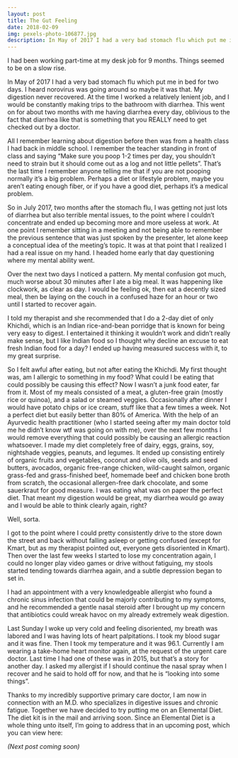 ```yaml
---
layout: post
title: The Gut Feeling
date: 2018-02-09
img: pexels-photo-106877.jpg
description: In May of 2017 I had a very bad stomach flu which put me in bed for two days. I heard norovirus was going around so maybe it was that. My digestion never recovered.
---
```


I had been working part-time at my desk job for 9 months. Things seemed to be on a slow rise.

In May of 2017 I had a very bad stomach flu which put me in bed for two days. I heard norovirus was going around so maybe it was that. My digestion never recovered. At the time I worked a relatively lenient job, and I would be constantly making trips to the bathroom with diarrhea. This went on for about two months with me having diarrhea every day, oblivious to the fact that diarrhea like that is something that you REALLY need to get checked out by a doctor.

All I remember learning about digestion before then was from a health class I had back in middle school. I remember the teacher standing in front of class and saying “Make sure you poop 1-2 times per day, you shouldn’t need to strain but it should come out as a log and not little pellets”. That’s the last time I remember anyone telling me that if you are not pooping normally it’s a big problem. Perhaps a diet or lifestyle problem, maybe you aren’t eating enough fiber, or if you have a good diet, perhaps it’s a medical problem.

So in July 2017, two months after the stomach flu, I was getting not just lots of diarrhea but also terrible mental issues, to the point where I couldn’t concentrate and ended up becoming more and more useless at work. At one point I remember sitting in a meeting and not being able to remember the previous sentence that was just spoken by the presenter, let alone keep a conceptual idea of the meeting’s topic. It was at that point that I realized I had a real issue on my hand. I headed home early that day questioning where my mental ability went.

Over the next two days I noticed a pattern. My mental confusion got much, much worse about 30 minutes after I ate a big meal. It was happening like clockwork, as clear as day. I would be feeling ok, then eat a decently sized meal, then be laying on the couch in a confused haze for an hour or two until I started to recover again.

I told my therapist and she recommended that I do a 2-day diet of only Khichdi, which is an Indian rice-and-bean porridge that is known for being very easy to digest. I entertained it thinking it wouldn’t work and didn’t really make sense, but I like Indian food so I thought why decline an excuse to eat fresh Indian food for a day? I ended up having measured success with it, to my great surprise.

So I felt awful after eating, but not after eating the Khichdi. My first thought was, am I allergic to something in my food? What could I be eating that could possibly be causing this effect? Now I wasn’t a junk food eater, far from it. Most of my meals consisted of a meat, a gluten-free grain (mostly rice or quinoa), and a salad or steamed veggies. Occasionally after dinner I would have potato chips or ice cream, stuff like that a few times a week. Not a perfect diet but easily better than 80% of America. With the help of an Ayurvedic health practitioner (who I started seeing after my main doctor told me he didn’t know wtf was going on with me), over the next few months I would remove everything that could possibly be causing an allergic reaction whatsoever. I made my diet completely free of dairy, eggs, grains, soy, nightshade veggies, peanuts, and legumes. It ended up consisting entirely of organic fruits and vegetables, coconut and olive oils, seeds and seed butters, avocados, organic free-range chicken, wild-caught salmon, organic grass-fed and grass-finished beef, homemade beef and chicken bone broth from scratch, the occasional allergen-free dark chocolate, and some sauerkraut for good measure. I was eating what was on paper the perfect diet. That meant my digestion would be great, my diarrhea would go away and I would be able to think clearly again, right?

Well, sorta.

I got to the point where I could pretty consistently drive to the store down the street and back without falling asleep or getting confused (except for Kmart, but as my therapist pointed out, everyone gets disoriented in Kmart). Then over the last few weeks I started to lose my concentration again, I could no longer play video games or drive without fatiguing, my stools started tending towards diarrhea again, and a subtle depression began to set in.

I had an appointment with a very knowledgeable allergist who found a chronic sinus infection that could be majorly contributing to my symptoms, and he recommended a gentle nasal steroid after I brought up my concern that antibiotics could wreak havoc on my already extremely weak digestion.

Last Sunday I woke up very cold and feeling disoriented, my breath was labored and I was having lots of heart palpitations. I took my blood sugar and it was fine. Then I took my temperature and it was 96.1. Currently I am wearing a take-home heart monitor again, at the request of the urgent care doctor. Last time I had one of these was in 2015, but that’s a story for another day. I asked my allergist if I should continue the nasal spray when I recover and he said to hold off for now, and that he is “looking into some things”.

Thanks to my incredibly supportive primary care doctor, I am now in connection with an M.D. who specializes in digestive issues and chronic fatigue. Together we have decided to try putting me on an Elemental Diet. The diet kit is in the mail and arriving soon. Since an Elemental Diet is a whole thing unto itself, I’m going to address that in an upcoming post, which you can view here:

*(Next post coming soon)*
